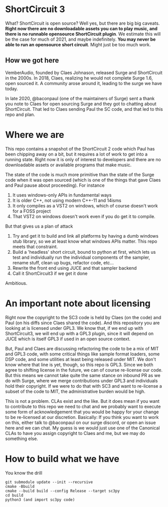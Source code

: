# ShortCircuit 3

What? ShortCircuit is open source? Well yes, but there are big big caveats. **Right now there are no downloadable
assets you can to play music, and there is no runnable opensource ShortCircuit plugin**. We estimate this 
will be the case for much of 2021, and maybe indefinitely. **You may never be able to run an opensource
short circuit**. Might just be too much work.

## How we got here

VemberAudio, founded by Claes Johnason, released Surge and ShortCircuit in the 2000s. In 2018, Claes, realizing
he would not complete Surge 1.6, open sourced it. A community arose around it, leading to the surge we have today.

In late 2020, @baconpaul (one of the maintainers of Surge) sent a thank you note to Claes for open sourcing Surge
and they got to chatting about ShortCircuit. That led to Claes sending Paul the SC code, and that led to this repo 
and plan.

# Where we are

This repo contains a snapshot of the ShortCircuit 2 code which Paul has been chipping away on a bit, but it 
requires a lot of work to get into a running state.  Right now it is only of interest to developers and there are 
no downloadable assets or available programs that make music. 

The state of the code is much more primitive than the state of the Surge code when it was open sourced (which is one of the
things that gave Claes and Paul pause about proceeding). For instance

1. It uses windows-only APIs in fundamental ways
2. It is older C++, not using modern C++-11 and 14isms
3. It only compiles as a VST2 on windows, which of course doesn't work for a FOSS project
4. That VST2 on windows doesn't work even if you do get it to compile.

But that gives us a plan of attack

1. Try and get it to build and link all platforms by having a dumb windows stub library, so we at
   least know what windows APIs matter. This repo meets that constraint.
2. Build a 'headless' short circuit, bound to python at first, which lets us test and individually run
    the individual components of the sampler, rename stuff, clean up bugs, refactor code, etc...
3. Rewrite the front end using JUCE and that sampler backend
4. Call it ShortCircuit3 if we get it done

Ambitious.

# An important note about licensing

Right now the copyright to the SC3 code is held by Claes (on the code) and Paul (on his diffs since Claes shared the
code). And this repository you are looking at is licensed under GPL3. We know that, if we end up with ShortCircuit3,
we will end up with a GPL3 plugin, since it will depend on JUCE which is itself GPL3 if used in an open source
context.

But, Paul and Claes are discussing refactoring the code to be a mix of MIT and GPL3 code, with some critical
things like sample format loaders, some DSP code, and some utilities at least being released under MIT. We don't 
know where that line is yet, though, so this repo is GPL3. 
Since we both agree to shifting license in the future, we can of course re-license our code. 
But this means we cannot take quite the same stance
on inbound PR as we do with Surge, where we merge contributions under GPL3 and individuals hold their copyright.
If we were to do that with SC3 and want to re-license a subset of the code to MIT, the administrative burden would 
be high.

This is not a problem. CLAs exist and the like. But it does mean if you want to contribute to this repo we need
to chat and we probably want to execute some form of acknowledgement that you would be happy for your change to be
re-licensed at our discretion. Basically: If you think you want to work on this, either talk to @baconpaul on our
surge discord, or open an issue here and we can chat. My guess is we would just use one of the Canonical CLAs to have
you assign copyright to Claes and me, but we may do something else.

# How to build what we have

You know the drill

```
git submodule update --init --recursive
cmake -Bbuild
cmake --build build --config Release --target sc3py
cd build
python3 (and import sc3py code)
```

